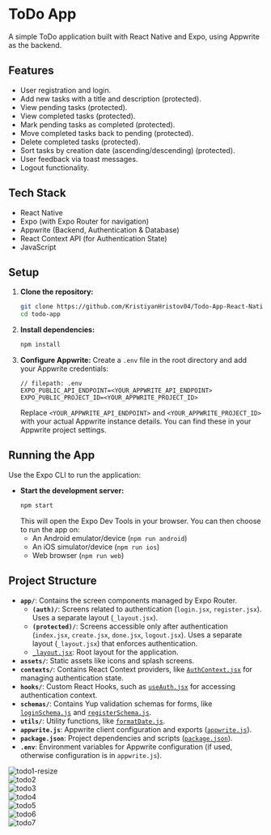 # ToDo App

A simple ToDo application built with React Native and Expo, using Appwrite as the backend.

## Features

*   User registration and login.
*   Add new tasks with a title and description (protected).
*   View pending tasks (protected).
*   View completed tasks (protected).
*   Mark pending tasks as completed (protected).
*   Move completed tasks back to pending (protected).
*   Delete completed tasks (protected).
*   Sort tasks by creation date (ascending/descending) (protected).
*   User feedback via toast messages.
*   Logout functionality.

## Tech Stack

*   React Native
*   Expo (with Expo Router for navigation)
*   Appwrite (Backend, Authentication & Database)
*   React Context API (for Authentication State)
*   JavaScript

## Setup

1.  **Clone the repository:**
    ```bash
    git clone https://github.com/KristiyanHristov04/Todo-App-React-Native.git
    cd todo-app
    ```
2.  **Install dependencies:**
    ```bash
    npm install
    ```
3.  **Configure Appwrite:**
    Create a `.env` file in the root directory and add your Appwrite credentials:
    ```env
    // filepath: .env
    EXPO_PUBLIC_API_ENDPOINT=<YOUR_APPWRITE_API_ENDPOINT>
    EXPO_PUBLIC_PROJECT_ID=<YOUR_APPWRITE_PROJECT_ID>
    ```
    Replace `<YOUR_APPWRITE_API_ENDPOINT>` and `<YOUR_APPWRITE_PROJECT_ID>` with your actual Appwrite instance details. You can find these in your Appwrite project settings.

## Running the App

Use the Expo CLI to run the application:

*   **Start the development server:**
    ```bash
    npm start
    ```
    This will open the Expo Dev Tools in your browser. You can then choose to run the app on:
    *   An Android emulator/device (`npm run android`)
    *   An iOS simulator/device (`npm run ios`)
    *   Web browser (`npm run web`)

## Project Structure

*   **`app/`**: Contains the screen components managed by Expo Router.
    *   **`(auth)/`**: Screens related to authentication (`login.jsx`, `register.jsx`). Uses a separate layout (`_layout.jsx`).
    *   **`(protected)/`**: Screens accessible only after authentication (`index.jsx`, `create.jsx`, `done.jsx`, `logout.jsx`). Uses a separate layout (`_layout.jsx`) that enforces authentication.
    *   [`_layout.jsx`](app/_layout.jsx): Root layout for the application.
*   **`assets/`**: Static assets like icons and splash screens.
*   **`contexts/`**: Contains React Context providers, like [`AuthContext.jsx`](contexts/AuthContext.jsx) for managing authentication state.
*   **`hooks/`**: Custom React Hooks, such as [`useAuth.jsx`](hooks/useAuth.jsx) for accessing authentication context.
*   **`schemas/`**: Contains Yup validation schemas for forms, like [`loginSchema.js`](schemas/loginSchema.js) and [`registerSchema.js`](schemas/registerSchema.js).
*   **`utils/`**: Utility functions, like [`formatDate.js`](utils/formatDate.js).
*   **`appwrite.js`**: Appwrite client configuration and exports ([`appwrite.js`](appwrite.js)).
*   **`package.json`**: Project dependencies and scripts ([`package.json`](package.json)).
*   **`.env`**: Environment variables for Appwrite configuration (if used, otherwise configuration is in `appwrite.js`).

![todo1-resize](https://github.com/user-attachments/assets/ca0369f1-037a-461b-ac1d-90abe27101a0)
<br>
![todo2](https://github.com/user-attachments/assets/30c9b5ab-3e6a-4fd4-8816-044b41d7b325)
<br>
![todo3](https://github.com/user-attachments/assets/59efa745-26b7-478e-aa91-779ad7e57459)
<br>
![todo4](https://github.com/user-attachments/assets/273cd7d8-1314-44eb-a781-f9dfe2c2cd43)
<br>
![todo5](https://github.com/user-attachments/assets/670a22df-2630-44db-bea5-06f00cfaade3)
<br>
![todo6](https://github.com/user-attachments/assets/dfbeec2c-36a9-4f6d-99c9-6d4c08b651e6)
<br>
![todo7](https://github.com/user-attachments/assets/a8252998-3b24-4e59-9ec9-b1adcea2e057)
